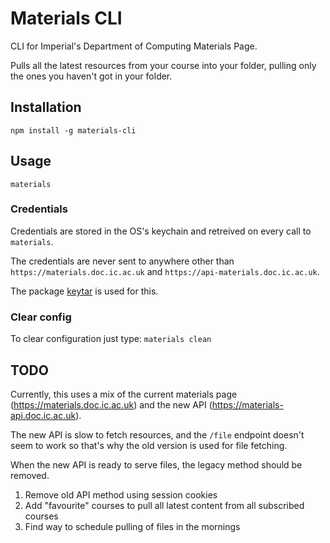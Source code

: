 # Materials CLI 

CLI for Imperial's Department of Computing Materials Page.

Pulls all the latest resources from your course into your folder, pulling only the ones you haven't got in your folder.

## Installation

`npm install -g materials-cli`

## Usage

`materials`

### Credentials

Credentials are stored in the OS's keychain and retreived on every call to `materials`.

The credentials are never sent to anywhere other than `https://materials.doc.ic.ac.uk` and `https://api-materials.doc.ic.ac.uk`.

The package [keytar](https://www.npmjs.com/package/keytar) is used for this. 

### Clear config

To clear configuration just type: `materials clean`


## TODO

Currently, this uses a mix of the current materials page (https://materials.doc.ic.ac.uk) and the new API (https://materials-api.doc.ic.ac.uk).

The new API is slow to fetch resources, and the `/file` endpoint doesn't seem to work so that's why the old version is used for file fetching.

When the new API is ready to serve files, the legacy method should be removed.

1. Remove old API method using session cookies
2. Add "favourite" courses to pull all latest content from all subscribed courses
3. Find way to schedule pulling of files in the mornings
